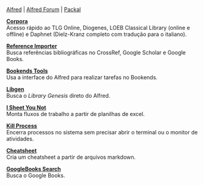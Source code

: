 
[Alfred][1] | [Alfred Forum][2] | [Packal][3]  
  
[**Corpora**][4]  
Acesso rápido ao TLG Online, Diogenes, LOEB Classical Library (online e offline) e Daphnet (Dielz-Kranz completo com tradução para o italiano).  
  
[**Reference Importer**][5]  
Busca referências bibliográficas no CrossRef, Google Scholar e Google Books.  
  
[**Bookends Tools**][6]  
Usa a interface do Alfred para realizar tarefas no Bookends.  
  
[**Libgen**][7]  
Busca o *Library Genesis* direto do Alfred.  
  
[**I Sheet You Not**][8]  
Monta fluxos de trabalho a partir de planilhas de excel.  
  
[**Kill Process**][9]  
Encerra processos no sistema sem precisar abrir o terminal ou o monitor de atividades.  
  
[**Cheatsheet**][10]  
Cria um cheatsheet a partir de arquivos markdown.  
  
[**GoogleBooks Search**][11]  
Busca o Google Books.  
  
[1]:	https://www.alfredapp.com  
[2]:	https://www.alfredforum.com  
[3]:	http://www.packal.org  
[4]:	https://bcdavasconcelos.github.io/Corpora/  
[5]:	https://github.com/andrewning/alfred-workflows-scientific/tree/master/reference-importer  
[6]:	https://github.com/iandol/bookends-tools/releases  
[7]:	https://github.com/fractaledmind/alfred_libgen  
[8]:	https://www.deanishe.net/i-sheet-you-not/  
[9]:	http://www.packal.org/workflow/kill-process  
[10]:	https://github.com/wx-Yao  
[11]:	https://github.com/Dameck/alfred-google-books